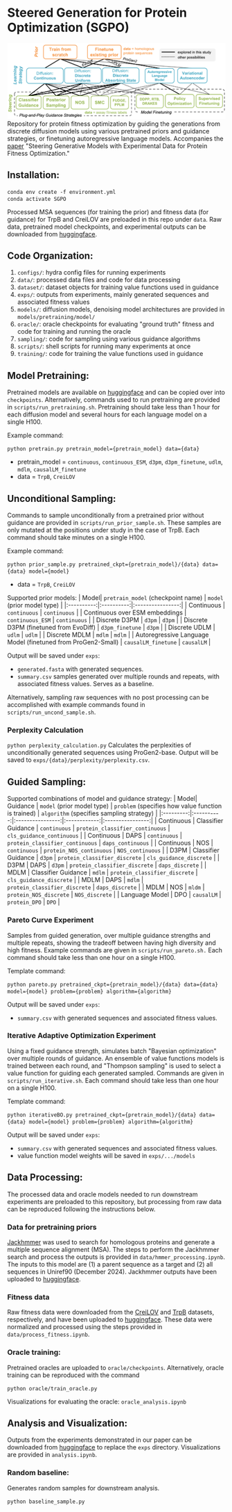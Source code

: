 # Steered Generation for Protein Optimization (SGPO)
![](figures/landscape.png)
Repository for protein fitness optimization by guiding the generations from discrete diffusion models using various pretrained priors and guidance strategies, or finetuning autoregressive language models. Accompanies the [paper](https://arxiv.org/abs/2505.15093) "Steering Generative Models with Experimental Data for Protein Fitness Optimization."

## Installation:
```
conda env create -f environment.yml
conda activate SGPO
```
Processed MSA sequences (for training the prior) and fitness data (for guidance) for TrpB and CreiLOV are preloaded in this repo under `data`. Raw data, pretrained model checkpoints, and experimental outputs can be downloaded from [huggingface](https://huggingface.co/jsunn-y/SGPO).

## Code Organization:
1. `configs/`: hydra config files for running experiments
2. `data/`: processed data files and code for data processing
3. `dataset/`: dataset objects for training value functions used in guidance
4. `exps/`: outputs from experiments, mainly generated sequences and associated fitness values
5. `models/`: diffusion models, denoising model architectures are provided in `models/pretraining/model/`
6. `oracle/`: oracle checkpoints for evaluating "ground truth" fitness and code for training and running the oracle
7. `sampling/`: code for sampling using various guidance algorithms
8. `scripts/`: shell scripts for running many experiments at once
9. `training/`: code for training the value functions used in guidance

## Model Pretraining:
Pretrained models are available on [huggingface](https://huggingface.co/jsunn-y/SGPO) and can be copied over into `checkpoints`. Alternatively, commands used to run pretraining are provided in `scripts/run_pretraining.sh`. Pretraining should take less than 1 hour for each diffusion model and several hours for each language model on a single H100. 

Example command:
```
python pretrain.py pretrain_model={pretrain_model} data={data}
```
- pretrain_model = `continuous`, `continuous_ESM`, `d3pm`, `d3pm_finetune`, `udlm`, `mdlm`, `causalLM_finetune`
- data = `TrpB`, `CreiLOV`

## Unconditional Sampling:
Commands to sample unconditionally from a pretrained prior without guidance are provided in `scripts/run_prior_sample.sh`. These samples are only mutated at the positions under study in the case of TrpB. Each command should take minutes on a single H100.

Example command:
```
python prior_sample.py pretrained_ckpt={pretrain_model}/{data} data={data} model={model}
```
- data = `TrpB`, `CreiLOV`
  
Supported prior models:
| Model| `pretrain_model` (checkpoint name) | `model` (prior model type) | 
|:----------:|:----------:|:----------------:|
| Continuous | `continuous` | `continuous` |
| Continuous over ESM embeddings | `continuous_ESM` | `continuous` |
| Discrete D3PM | `d3pm` | `d3pm` |
| Discrete D3PM (finetuned from EvoDiff) | `d3pm_finetune` | `d3pm` |
| Discrete UDLM | `udlm` | `udlm` |
| Discrete MDLM | `mdlm` | `mdlm` |
| Autoregressive Language Model (finetuned from ProGen2-Small) | `causalLM_finetune` | `causalLM` |

Output will be saved under `exps`: 
- `generated.fasta` with generated sequences.
- `summary.csv` samples generated over multiple rounds and repeats, with associated fitness values. Serves as a baseline.

Alternatively, sampling raw sequences with no post processing can be accomplished with example commands found in `scripts/run_uncond_sample.sh`.

### Perplexity Calculation
```python perplexity_calculation.py```
Calculates the perplexities of unconditionally generated sequences using ProGen2-base. Output will be saved to `exps/{data}/perplexity/perplexity.csv`.

## Guided Sampling:

Supported combinations of model and guidance strategy:
| Model| Guidance | `model` (prior model type) | `problem` (specifies how value function is trained) | `algorithm` (specifies sampling strategy) | 
|:---------:|:----------:|:----------------:|:------------:|:----------------:|
| Continuous | Classifier Guidance | `continuous` | `protein_classifier_continuous` |  `cls_guidance_continuous` |
| Continuous | DAPS | `continuous` | `protein_classifier_continuous` |  `daps_continuous` |
| Continuous | NOS | `continuous` | `protein_NOS_continuous` |  `NOS_continuous` |
| D3PM | Classifier Guidance | `d3pm` | `protein_classifier_discrete` |  `cls_guidance_discrete` |
| D3PM | DAPS | `d3pm` | `protein_classifier_discrete` |  `daps_discrete` |
| MDLM | Classifier Guidance | `mdlm` | `protein_classifier_discrete` |  `cls_guidance_discrete` |
| MDLM | DAPS | `mdlm` | `protein_classifier_discrete` |  `daps_discrete` |
| MDLM | NOS | `mldm` | `protein_NOS_discrete` |  `NOS_discrete` |
| Language Model | DPO | `causalLM` | `protein_DPO` |  `DPO` |

### Pareto Curve Experiment
Samples from guided generation, over multiple guidance strengths and multiple repeats, showing the tradeoff between having high diversity and high fitness. Example commands are given in `scripts/run_pareto.sh.` Each command should take less than one hour on a single H100.

Template command:
```
python pareto.py pretrained_ckpt={pretrain_model}/{data} data={data} model={model} problem={problem} algorithm={algorithm}
```

Output will be saved under `exps`:
 - `summary.csv` with generated sequences and associated fitness values.
  
### Iterative Adaptive Optimization Experiment
Using a fixed guidance strength, simulates batch "Bayesian optimization" over multiple rounds of guidance. An ensemble of value functions models is trained between each round, and "Thompson sampling" is used to select a value function for guiding each generated sampled. Commands are given in `scripts/run_iterative.sh`. Each command should take less than one hour on a single H100.

Template command:
```
python iterativeBO.py pretrained_ckpt={pretrain_model}/{data} data={data} model={model} problem={problem} algorithm={algorithm}
```

Output will be saved under `exps`:
 - `summary.csv` with generated sequences and associated fitness values.
 - value function model weights will be saved in `exps/.../models`

## Data Processing:
The processed data and oracle models needed to run downstream experiments are preloaded to this repository, but processing from raw data can be reproduced following the instructions below.

### Data for pretraining priors
[Jackhmmer](https://github.com/EddyRivasLab/hmmer/tree/master) was used to search for homologous proteins and generate a multiple sequence alignment (MSA). The steps to perform the Jackhmmer search and process the outputs is provided in `data/hmmer_processing.ipynb`. The inputs to this model are (1) a parent sequence as a target and (2) all sequences in Uniref90 (December 2024). Jackhmmer outputs have been uploaded to [huggingface](https://huggingface.co/jsunn-y/SGPO).

### Fitness data
Raw fitness data were downloaded from the [CreiLOV](https://pubs.acs.org/doi/10.1021/acssynbio.2c00662) and [TrpB](https://www.pnas.org/doi/10.1073/pnas.2400439121) datasets, respectively, and have been uploaded to [huggingface](https://huggingface.co/jsunn-y/SGPO). These data were normalized and processed using the steps provided in `data/process_fitness.ipynb`.

### Oracle training:
Pretrained oracles are uploaded to `oracle/checkpoints`. Alternatively, oracle training can be reproduced with the command
```
python oracle/train_oracle.py
```
Visualizations for evaluating the oracle: `oracle_analysis.ipynb`

## Analysis and Visualization:
Outputs from the experiments demonstrated in our paper can be downloaded from [huggingface](https://huggingface.co/jsunn-y/SGPO/tree/main) to replace the `exps` directory. Visualizations are provided in `analysis.ipynb`.

### Random baseline:
Generates random samples for downstream analysis.
```
python baseline_sample.py
```
